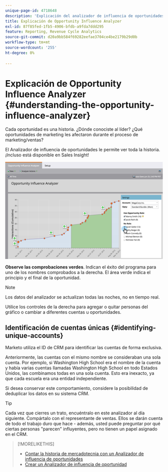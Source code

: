 ```yaml
---
unique-page-id: 4718648
description: 'Explicación del analizador de influencia de oportunidades: documentos de Marketo, documentación del producto'
title: Explicación de Opportunity Influence Analyzer
exl-id: 87f85fed-1fb5-4906-bfdb-a9fda7ddd295
feature: Reporting, Revenue Cycle Analytics
source-git-commit: d20a9bb584f69282eefae3704ce4be2179b29d0b
workflow-type: tm+mt
source-wordcount: '255'
ht-degree: 0%

---
```


# Explicación de Opportunity Influence Analyzer {#understanding-the-opportunity-influence-analyzer}

Cada oportunidad es una historia. ¿Dónde conociste al líder? ¿Qué oportunidades de marketing les afectaron durante el proceso de marketing/ventas?

El Analizador de influencia de oportunidades le permite ver toda la historia. ¡Incluso está disponible en Sales Insight!

![](assets/image2015-6-23-14-3a43-3a35-1.png)

**Observe las comprobaciones verdes**. Indican el éxito del programa para uno de los nombres comprobados a la derecha. El área verde indica el principio y el final de la oportunidad.

>[!NOTE]
>
>Los datos del analizador se actualizan todas las noches, no en tiempo real.

Utilice los controles de la derecha para agregar o quitar personas del gráfico o cambiar a diferentes cuentas u oportunidades.

## Identificación de cuentas únicas {#identifying-unique-accounts}

Marketo utiliza el ID de CRM para identificar las cuentas de forma exclusiva.

Anteriormente, las cuentas con el mismo nombre se consideraban una sola cuenta. Por ejemplo, si Washington High School era el nombre de la cuenta y había varias cuentas llamadas Washington High School en todo Estados Unidos, las combinamos todas en una sola cuenta. Esto era inexacto, ya que cada escuela era una entidad independiente.

Si desea conservar este comportamiento, considere la posibilidad de deduplicar los datos en su sistema CRM.

>[!TIP]
>
>Cada vez que cierres un trato, encuéntralo en este analizador al día siguiente. Compártalo con el representante de ventas. Ellos se darán cuenta de todo el trabajo duro que hace - además, usted puede preguntar por qué ciertas personas &quot;parecen&quot; influyentes, pero no tienen un papel asignado en el CRM.

>[!MORELIKETHIS]
>
>* [Contar la historia de mercadotecnia con un Analizador de influencia de oportunidades](/help/marketo/product-docs/reporting/revenue-cycle-analytics/opportunity-influence-analyzer/tell-the-marketing-story-with-an-opportunity-influence-analyzer.md)
>* [Crear un Analizador de influencia de oportunidad](/help/marketo/product-docs/reporting/revenue-cycle-analytics/opportunity-influence-analyzer/create-an-opportunity-influence-analyzer.md)

